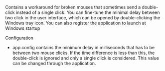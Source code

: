 Contains a workaround for broken mouses that sometimes send a double-click instead of a single click.
You can fine-tune the minimal delay between two click in the user interface, which can be opened by double-clicking the Windows tray icon. 
You can also register the application to launch at Windows startup

Configuration
- app.config contains the minimum delay in milliseconds that has to be between two mouse clicks. If the time difference is less than this, the double-click is ignored and only a single click is considered. This value can be changed through the application.
